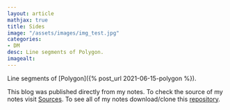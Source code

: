 ```yaml
---
layout: article
mathjax: true
title: Sides
image: "/assets/images/img_test.jpg"
categories:
- DM
desc: Line segments of Polygon. 
imagealt: 
---
```


Line segments of [Polygon]({% post_url 2021-06-15-polygon %}).

This blog was published directly from my notes.
To check the source of my notes visit [Sources](sources.html).
To see all of my notes download/clone this [repository](https://github.com/bovem/CS).